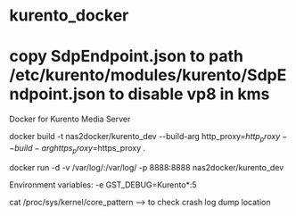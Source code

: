 # kurento_docker
# copy SdpEndpoint.json to path /etc/kurento/modules/kurento/SdpEndpoint.json to disable vp8 in kms
Docker for Kurento Media Server

docker build -t nas2docker/kurento_dev --build-arg http_proxy=$http_proxy --build-arg https_proxy=$https_proxy .

docker run -d -v /var/log/:/var/log/ -p 8888:8888 nas2docker/kurento_dev

Environment variables: -e GST_DEBUG=Kurento*:5

cat /proc/sys/kernel/core_pattern --> to check crash log dump location
